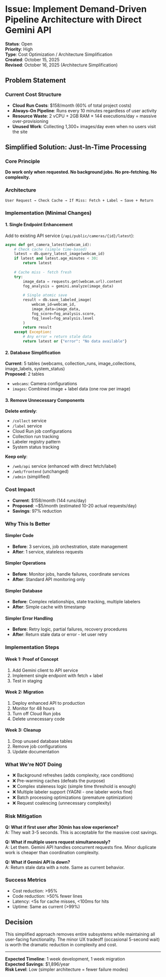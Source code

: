 # Issue: Implement Demand-Driven Pipeline Architecture with Direct Gemini API

**Status**: Open  
**Priority**: High  
**Type**: Cost Optimization / Architecture Simplification  
**Created**: October 15, 2025  
**Revised**: October 16, 2025 (Architecture Simplification)

## Problem Statement

### Current Cost Structure
- **Cloud Run Costs**: $158/month (60% of total project costs)
- **Always-On Pipeline**: Runs every 10 minutes regardless of user activity
- **Resource Waste**: 2 vCPU + 2GB RAM × 144 executions/day = massive over-provisioning
- **Unused Work**: Collecting 1,300+ images/day even when no users visit the site

## Simplified Solution: Just-In-Time Processing

### Core Principle
**Do work only when requested. No background jobs. No pre-fetching. No complexity.**

### Architecture
```
User Request → Check Cache → If Miss: Fetch + Label → Save + Return
```

### Implementation (Minimal Changes)

#### 1. Single Endpoint Enhancement
Add to existing API service (`/api/public/cameras/{id}/latest`):
```python
async def get_camera_latest(webcam_id):
    # Check cache (simple time-based)
    latest = db.query_latest_image(webcam_id)
    if latest and latest.age_minutes < 30:
        return latest
    
    # Cache miss - fetch fresh
    try:
        image_data = requests.get(webcam.url).content
        fog_analysis = gemini.analyze(image_data)
        
        # Single atomic save
        result = db.save_labeled_image(
            webcam_id=webcam_id,
            image_data=image_data,
            fog_score=fog_analysis.score,
            fog_level=fog_analysis.level
        )
        return result
    except Exception:
        # Any error = return stale data
        return latest or {"error": "No data available"}
```

#### 2. Database Simplification
**Current**: 5 tables (webcams, collection_runs, image_collections, image_labels, system_status)  
**Proposed**: 2 tables
- `webcams`: Camera configurations
- `images`: Combined image + label data (one row per image)

#### 3. Remove Unnecessary Components
**Delete entirely**:
- `/collect` service
- `/label` service  
- Cloud Run job configurations
- Collection run tracking
- Labeler registry pattern
- System status tracking

**Keep only**:
- `/web/api` service (enhanced with direct fetch/label)
- `/web/frontend` (unchanged)
- `/admin` (simplified)

### Cost Impact
- **Current**: $158/month (144 runs/day)
- **Proposed**: ~$5/month (estimated 10-20 actual requests/day)
- **Savings**: 97% reduction

### Why This Is Better

#### Simpler Code
- **Before**: 3 services, job orchestration, state management
- **After**: 1 service, stateless requests

#### Simpler Operations
- **Before**: Monitor jobs, handle failures, coordinate services
- **After**: Standard API monitoring only

#### Simpler Database
- **Before**: Complex relationships, state tracking, multiple labelers
- **After**: Simple cache with timestamp

#### Simpler Error Handling
- **Before**: Retry logic, partial failures, recovery procedures
- **After**: Return stale data or error - let user retry

### Implementation Steps

#### Week 1: Proof of Concept
1. Add Gemini client to API service
2. Implement single endpoint with fetch + label
3. Test in staging

#### Week 2: Migration
1. Deploy enhanced API to production
2. Monitor for 48 hours
3. Turn off Cloud Run jobs
4. Delete unnecessary code

#### Week 3: Cleanup
1. Drop unused database tables
2. Remove job configurations
3. Update documentation

### What We're NOT Doing
- ❌ Background refreshes (adds complexity, race conditions)
- ❌ Pre-warming caches (defeats the purpose)
- ❌ Complex staleness logic (simple time threshold is enough)
- ❌ Multiple labeler support (YAGNI - one labeler works fine)
- ❌ Batch processing optimizations (premature optimization)
- ❌ Request coalescing (unnecessary complexity)

### Risk Mitigation
**Q: What if first user after 30min has slow experience?**  
A: They wait 3-5 seconds. This is acceptable for the massive cost savings.

**Q: What if multiple users request simultaneously?**  
A: Let them. Gemini API handles concurrent requests fine. Minor duplicate work is cheaper than coordination complexity.

**Q: What if Gemini API is down?**  
A: Return stale data with a note. Same as current behavior.

### Success Metrics
- Cost reduction: >95% 
- Code reduction: >50% fewer lines
- Latency: <5s for cache misses, <100ms for hits
- Uptime: Same as current (>99%)

## Decision
This simplified approach removes entire subsystems while maintaining all user-facing functionality. The minor UX tradeoff (occasional 5-second wait) is worth the dramatic reduction in complexity and cost.

---

**Expected Timeline**: 1 week development, 1 week migration  
**Expected Savings**: $1,896/year  
**Risk Level**: Low (simpler architecture = fewer failure modes)